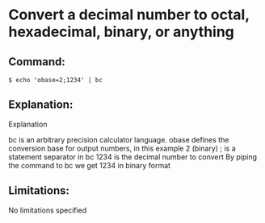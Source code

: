 # Convert a decimal number to octal, hexadecimal, binary, or anything

## Command:
```
$ echo 'obase=2;1234' | bc
```

## Explanation:
Explanation

bc is an arbitrary precision calculator language.
obase defines the conversion base for output numbers, in this example 2 (binary)
; is a statement separator in bc
1234 is the decimal number to convert
By piping the command to bc we get 1234 in binary format

## Limitations:
No limitations specified

